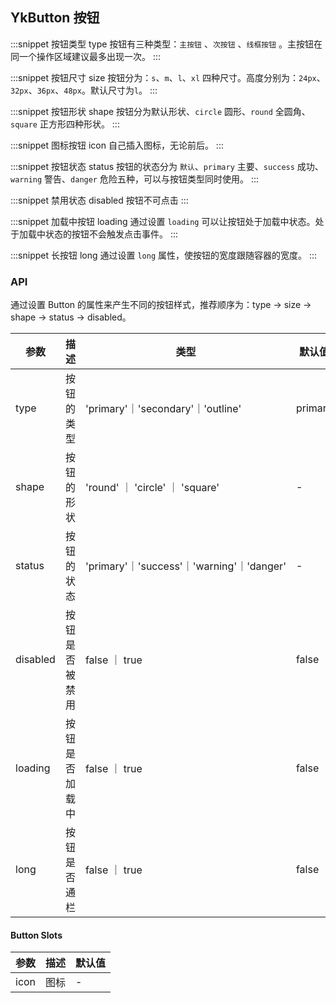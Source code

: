 ## YkButton 按钮

:::snippet
按钮类型 type
按钮有三种类型：`主按钮` 、`次按钮` 、`线框按钮` 。主按钮在同一个操作区域建议最多出现一次。
<ButtonPrimary/>
:::

:::snippet
按钮尺寸 size
按钮分为：`s`、`m`、`l`、`xl` 四种尺寸。高度分别为：`24px`、`32px`、`36px`、`48px`。默认尺寸为`l`。
<ButtonSize/>
:::

:::snippet
按钮形状 shape
按钮分为默认形状、`circle` 圆形、`round` 全圆角、`square` 正方形四种形状。
<ButtonShape/>
:::

:::snippet
图标按钮 icon
自己插入图标，无论前后。
<ButtonIcon/>
:::

:::snippet
按钮状态 status
按钮的状态分为 `默认`、`primary` 主要、`success` 成功、`warning` 警告、`danger` 危险五种，可以与按钮类型同时使用。
<ButtonStatus/>
:::

:::snippet
禁用状态 disabled
按钮不可点击
<ButtonDisabled/>
:::

:::snippet
加载中按钮 loading
通过设置 `loading` 可以让按钮处于加载中状态。处于加载中状态的按钮不会触发点击事件。
<ButtonLoading/>
:::

:::snippet
长按钮 long
通过设置 `long` 属性，使按钮的宽度跟随容器的宽度。
<ButtonLong/>
:::

### API

通过设置 Button 的属性来产生不同的按钮样式，推荐顺序为：type -> size -> shape -> status -> disabled。

| 参数     | 描述           | 类型                                      | 默认值  |
| -------- | -------------- | ----------------------------------------- | ------- |
| type     | 按钮的类型     | 'primary'｜'secondary'｜'outline'         | primary |
| shape    | 按钮的形状     | 'round' ｜ 'circle' ｜ 'square'           | -       |
| status   | 按钮的状态     | 'primary'｜'success'｜'warning'｜'danger' | -       |
| disabled | 按钮是否被禁用 | false ｜ true                             | false   |
| loading  | 按钮是否加载中 | false ｜ true                             | false   |
| long     | 按钮是否通栏   | false ｜ true                             | false   |

#### Button Slots

| 参数 | 描述 | 默认值 |
| ---- | ---- | ------ |
| icon | 图标 | -      |
